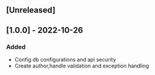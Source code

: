 
## [Unreleased]

## [1.0.0] - 2022-10-26
### Added

- Config db configurations and api security
- Create author,handle validation and exception handling